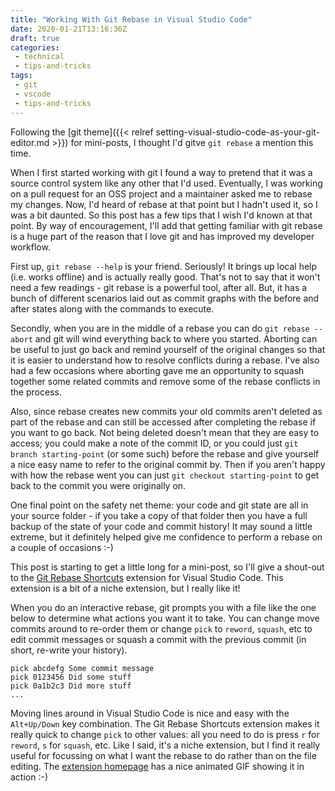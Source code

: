 ```yaml
---
title: "Working With Git Rebase in Visual Studio Code"
date: 2020-01-21T13:16:36Z
draft: true
categories:
 - technical
 - tips-and-tricks
tags:
 - git
 - vscode
 - tips-and-tricks
---
```


Following the [git theme]({{< relref setting-visual-studio-code-as-your-git-editor.md >}}) for mini-posts, I thought I'd gitve `git rebase` a mention this time.

When I first started working with git I found a way to pretend that it was a source control system like any other that I'd used. Eventually, I was working on a pull request for an OSS project and a maintainer asked me to rebase my changes. Now, I'd heard of rebase at that point but I hadn't used it, so I was a bit daunted. So this post has a few tips that I wish I'd known at that point. By way of encouragement, I'll add that getting familiar with git rebase is a huge part of the reason that I love git and has improved my developer workflow.

First up, `git rebase --help` is your friend. Seriously! It brings up local help (i.e. works offline) and is actually really good. That's not to say that it won't need a few readings - git rebase is a powerful tool, after all. But, it has a bunch of different scenarios laid out as commit graphs with the before and after states along with the commands to execute.

Secondly, when you are in the middle of a rebase you can do `git rebase --abort` and git will wind everything back to where you started. Aborting can be useful to just go back and remind yourself of the original changes so that it is easier to understand how to resolve conflicts during a rebase. I've also had a few occasions where aborting gave me an opportunity to squash together some related commits and remove some of the rebase conflicts in the process.

Also, since rebase creates new commits your old commits aren't deleted as part of the rebase and can still be accessed after completing the rebase if you want to go back. Not being deleted doesn't mean that they are easy to access; you could make a note of the commit ID, or you could just `git branch starting-point` (or some such) before the rebase and give yourself a nice easy name to refer to the original commit by. Then if you aren't happy with how the rebase went you can just `git checkout starting-point` to get back to the commit you were originally on.

One final point on the safety net theme: your code and git state are all in your source folder - if you take a copy of that folder then you have a full backup of the state of your code and commit history! It may sound a little extreme, but it definitely helped give me confidence to perform a rebase on a couple of occasions :-)

This post is starting to get a little long for a mini-post, so I'll give a shout-out to the [Git Rebase Shortcuts](https://marketplace.visualstudio.com/items?itemName=trentrand.git-rebase-shortcuts) extension for Visual Studio Code. This extension is a bit of a niche extension, but I really like it!

When you do an interactive rebase, git prompts you with a file like the one below to determine what actions you want it to take. You can change move commits around to re-order them or change `pick` to `reword`, `squash`, etc to edit commit messages or squash a commit with the previous commit (in short, re-write your history).

```git-rebase
pick abcdefg Some commit message
pick 0123456 Did some stuff
pick 0a1b2c3 Did more stuff
...
```

Moving lines around in Visual Studio Code is nice and easy with the `Alt+Up/Down` key combination. The Git Rebase Shortcuts extension makes it really quick to change `pick` to other values: all you need to do is press `r` for `reword`, `s` for `squash`, etc. Like I said, it's a niche extension, but I find it really useful for focussing on what I want the rebase to do rather than on the file editing. The [extension homepage](https://marketplace.visualstudio.com/items?itemName=trentrand.git-rebase-shortcuts) has a nice animated GIF showing it in action :-)
